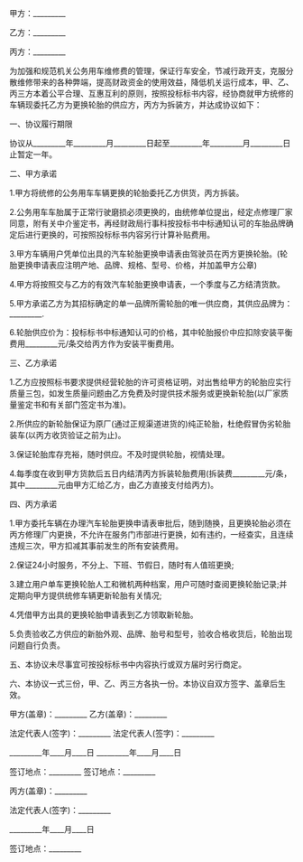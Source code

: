 
 


甲方：_________


乙方：_________


丙方：_________


为加强和规范机关公务用车维修费的管理，保证行车安全，节减行政开支，克服分散维修带来的各种弊端，提高财政资金的使用效益，降低机关运行成本，甲、乙、丙三方本着公平合理、互惠互利的原则，按照投标标书内容，经协商就甲方统修的车辆现委托乙方为更换轮胎的供应方，丙方为拆装方，并达成协议如下：


一、协议履行期限


协议从_________年_________月_________日起至_________年_________月_________日止暂定一年。


二、甲方承诺


1.甲方将统修的公务用车车辆更换的轮胎委托乙方供货，丙方拆装。


2.公务用车车胎属于正常行驶磨损必须更换的，由统修单位提出，经定点修理厂家同意，附有关中介鉴定书，再经财政局行事科按投标书中标通知认可的车胎品牌确定后进行更换的，可按照投标标书内容另行计算补贴费用。


3.甲方车辆用户凭单位出具的汽车轮胎更换申请表由驾驶员在丙方更换轮胎。(轮胎更换申请表应注明产地、品牌、规格、型号、价格，并加盖甲方公章)


4.甲方将按照交与乙方的有效汽车轮胎更换申请表，一个季度与乙方结清货款。


5.甲方承诺乙方为其招标确定的单一品牌所需轮胎的唯一供应商，其供应品牌为：_________.


6.轮胎供应价为：投标标书中标通知认可的价格，其中轮胎报价中应扣除安装平衡费用_________元/条交给丙方作为安装平衡费用。


三、乙方承诺


1.乙方应按照标书要求提供经营轮胎的许可资格证明，对出售给甲方的轮胎应实行质量三包，如发生质量问题由乙方免费及时提供技术服务或更换新轮胎(以厂家质量鉴定书和有关部门签定书为准)。


2.所供应的新轮胎保证为原厂(通过正规渠道进货的)纯正轮胎，杜绝假冒伪劣轮胎装车(以丙方收货验证之前为止)。


3.保证轮胎库存充裕，随时供应。不及时提供轮胎，视情处理。


4.每季度在收到甲方货款后五日内结清丙方拆装轮胎费用(拆装费_________元/条，其中_________元由甲方汇给乙方，由乙方直接支付给丙方)。


四、丙方承诺


1.甲方委托车辆在办理汽车轮胎更换申请表审批后，随到随换，且更换轮胎必须在丙方修理厂内更换，不允许在服务门市部进行更换，如有违约，一经查实，且连续违规三次，甲方扣减其事前发生的所有安装费用。


2.保证24小时服务，不分上、下班、节假日，随时有人值班更换;


3.建立用户单车更换轮胎人工和微机两种档案，用户可随时查阅更换轮胎记录;并定期向甲方提供统修车辆更新轮胎有关情况;


4.凭借甲方出具的更换轮胎申请表到乙方领取新轮胎。


5.负责验收乙方供应的新胎外观、品牌、胎号和型号，验收合格收货后，轮胎出现问题自行负责。


五、本协议未尽事宜可按投标标书中内容执行或双方届时另行商定。


六、本协议一式三份，甲、乙、丙三方各执一份。本协议自双方签字、盖章后生效。


甲方(盖章)：_________ 乙方(盖章)：_________


法定代表人(签字)：_________ 法定代表人(签字)：_________


_________年____月____日 _________年____月____日


签订地点：_________ 签订地点：_________


丙方(盖章)：_________


法定代表人(签字)：_________


_________年____月____日


签订地点：_________
 


 

 
 
 
 
 
  


  
 

  


  


  
 
 
 
 

